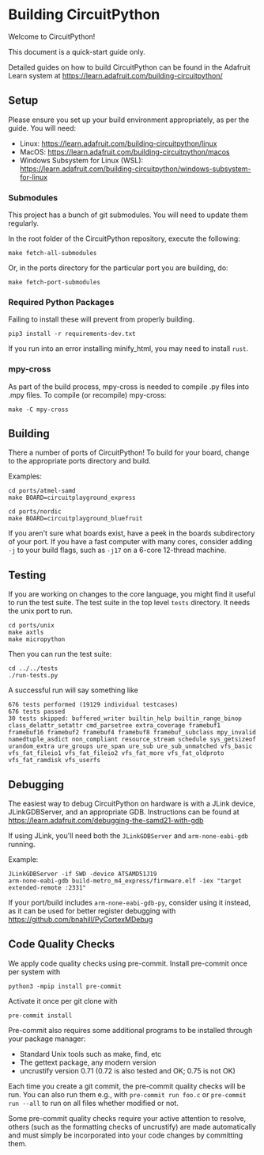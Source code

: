 <!--
SPDX-FileCopyrightText: 2014 MicroPython & CircuitPython contributors (https://github.com/adafruit/circuitpython/graphs/contributors)

SPDX-License-Identifier: MIT
-->

# Building CircuitPython

Welcome to CircuitPython!

This document is a quick-start guide only.

Detailed guides on how to build CircuitPython can be found in the Adafruit Learn system at
https://learn.adafruit.com/building-circuitpython/

## Setup

Please ensure you set up your build environment appropriately, as per the guide.  You will need:

* Linux: https://learn.adafruit.com/building-circuitpython/linux
* MacOS: https://learn.adafruit.com/building-circuitpython/macos
* Windows Subsystem for Linux (WSL): https://learn.adafruit.com/building-circuitpython/windows-subsystem-for-linux

### Submodules

This project has a bunch of git submodules.  You will need to update them regularly.

In the root folder of the CircuitPython repository, execute the following:

    make fetch-all-submodules

Or, in the ports directory for the particular port you are building, do:

    make fetch-port-submodules

### Required Python Packages

Failing to install these will prevent from properly building.

    pip3 install -r requirements-dev.txt

If you run into an error installing minify_html, you may need to install `rust`.

### mpy-cross

As part of the build process, mpy-cross is needed to compile .py files into .mpy files.
To compile (or recompile) mpy-cross:

    make -C mpy-cross

## Building

There a number of ports of CircuitPython!  To build for your board, change to the appropriate ports directory and build.

Examples:

    cd ports/atmel-samd
    make BOARD=circuitplayground_express

    cd ports/nordic
    make BOARD=circuitplayground_bluefruit

If you aren't sure what boards exist, have a peek in the boards subdirectory of your port.
If you have a fast computer with many cores, consider adding `-j` to your build flags, such as `-j17` on
a 6-core 12-thread machine.

## Testing

If you are working on changes to the core language, you might find it useful to run the test suite.
The test suite in the top level `tests` directory.  It needs the unix port to run.

    cd ports/unix
    make axtls
    make micropython

Then you can run the test suite:

    cd ../../tests
    ./run-tests.py

A successful run will say something like

    676 tests performed (19129 individual testcases)
    676 tests passed
    30 tests skipped: buffered_writer builtin_help builtin_range_binop class_delattr_setattr cmd_parsetree extra_coverage framebuf1 framebuf16 framebuf2 framebuf4 framebuf8 framebuf_subclass mpy_invalid namedtuple_asdict non_compliant resource_stream schedule sys_getsizeof urandom_extra ure_groups ure_span ure_sub ure_sub_unmatched vfs_basic vfs_fat_fileio1 vfs_fat_fileio2 vfs_fat_more vfs_fat_oldproto vfs_fat_ramdisk vfs_userfs

## Debugging

The easiest way to debug CircuitPython on hardware is with a JLink device, JLinkGDBServer, and an appropriate GDB.
Instructions can be found at https://learn.adafruit.com/debugging-the-samd21-with-gdb

If using JLink, you'll need both the `JLinkGDBServer` and `arm-none-eabi-gdb` running.

Example:

    JLinkGDBServer -if SWD -device ATSAMD51J19
    arm-none-eabi-gdb build-metro_m4_express/firmware.elf -iex "target extended-remote :2331"

If your port/build includes `arm-none-eabi-gdb-py`, consider using it instead, as it can be used for better register
debugging with https://github.com/bnahill/PyCortexMDebug

## Code Quality Checks

We apply code quality checks using pre-commit.  Install pre-commit once per system with

    python3 -mpip install pre-commit

Activate it once per git clone with

    pre-commit install

Pre-commit also requires some additional programs to be installed through your package manager:

 * Standard Unix tools such as make, find, etc
 * The gettext package, any modern version
 * uncrustify version 0.71 (0.72 is also tested and OK; 0.75 is not OK)

Each time you create a git commit, the pre-commit quality checks will be run.  You can also run them e.g., with `pre-commit run foo.c` or `pre-commit run --all` to run on all files whether modified or not.

Some pre-commit quality checks require your active attention to resolve, others (such as the formatting checks of uncrustify) are made automatically and must simply be incorporated into your code changes by committing them.
